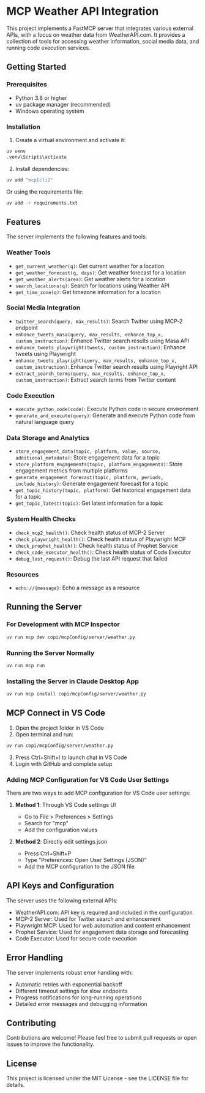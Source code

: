 # MCP Weather API Integration

This project implements a FastMCP server that integrates various external APIs, with a focus on weather data from WeatherAPI.com. It provides a collection of tools for accessing weather information, social media data, and running code execution services.

## Getting Started

### Prerequisites

- Python 3.8 or higher
- uv package manager (recommended)
- Windows operating system

### Installation

1. Create a virtual environment and activate it:
```bash
uv venv
.venv\Scripts\activate
```

2. Install dependencies:
```bash
uv add "mcp[cli]"
```

Or using the requirements file:
```bash
uv add -r requirements.txt
```

## Features

The server implements the following features and tools:

### Weather Tools
- `get_current_weather(q)`: Get current weather for a location
- `get_weather_forecast(q, days)`: Get weather forecast for a location
- `get_weather_alerts(area)`: Get weather alerts for a location
- `search_locations(q)`: Search for locations using Weather API
- `get_time_zone(q)`: Get timezone information for a location

### Social Media Integration
- `twitter_search(query, max_results)`: Search Twitter using MCP-2 endpoint
- `enhance_tweets_masa(query, max_results, enhance_top_x, custom_instruction)`: Enhance Twitter search results using Masa API
- `enhance_tweets_playwright(tweets, custom_instruction)`: Enhance tweets using Playwright
- `enhance_tweets_playright(query, max_results, enhance_top_x, custom_instruction)`: Enhance Twitter search results using Playright API
- `extract_search_terms(query, max_results, enhance_top_x, custom_instruction)`: Extract search terms from Twitter content

### Code Execution
- `execute_python_code(code)`: Execute Python code in secure environment
- `generate_and_execute(query)`: Generate and execute Python code from natural language query

### Data Storage and Analytics
- `store_engagement_data(topic, platform, value, source, additional_metadata)`: Store engagement data for a topic
- `store_platform_engagements(topic, platform_engagements)`: Store engagement metrics from multiple platforms
- `generate_engagement_forecast(topic, platform, periods, include_history)`: Generate engagement forecast for a topic
- `get_topic_history(topic, platform)`: Get historical engagement data for a topic
- `get_topic_latest(topic)`: Get latest information for a topic

### System Health Checks
- `check_mcp2_health()`: Check health status of MCP-2 Server
- `check_playwright_health()`: Check health status of Playwright MCP
- `check_prophet_health()`: Check health status of Prophet Service
- `check_code_executor_health()`: Check health status of Code Executor
- `debug_last_request()`: Debug the last API request that failed

### Resources
- `echo://{message}`: Echo a message as a resource

## Running the Server

### For Development with MCP Inspector

```bash
uv run mcp dev copi/mcpConfig/server/weather.py
```

### Running the Server Normally

```bash
uv run mcp run
```

### Installing the Server in Claude Desktop App

```bash
uv run mcp install copi/mcpConfig/server/weather.py
```

## MCP Connect in VS Code

1. Open the project folder in VS Code
2. Open terminal and run:
```bash
uv run copi/mcpConfig/server/weather.py
```
3. Press Ctrl+Shift+I to launch chat in VS Code
4. Login with GitHub and complete setup

### Adding MCP Configuration for VS Code User Settings

There are two ways to add MCP configuration for VS Code user settings:

1. **Method 1**: Through VS Code settings UI
   - Go to File > Preferences > Settings
   - Search for "mcp"
   - Add the configuration values

2. **Method 2**: Directly edit settings.json
   - Press Ctrl+Shift+P
   - Type "Preferences: Open User Settings (JSON)"
   - Add the MCP configuration to the JSON file

## API Keys and Configuration

The server uses the following external APIs:

- WeatherAPI.com: API key is required and included in the configuration
- MCP-2 Server: Used for Twitter search and enhancement
- Playwright MCP: Used for web automation and content enhancement
- Prophet Service: Used for engagement data storage and forecasting
- Code Executor: Used for secure code execution

## Error Handling

The server implements robust error handling with:

- Automatic retries with exponential backoff
- Different timeout settings for slow endpoints
- Progress notifications for long-running operations
- Detailed error messages and debugging information

## Contributing

Contributions are welcome! Please feel free to submit pull requests or open issues to improve the functionality.

## License

This project is licensed under the MIT License - see the LICENSE file for details. 